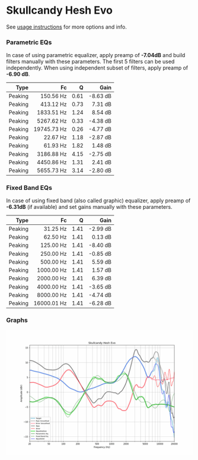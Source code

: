 # Skullcandy Hesh Evo
See [usage instructions](https://github.com/jaakkopasanen/AutoEq#usage) for more options and info.

### Parametric EQs
In case of using parametric equalizer, apply preamp of **-7.04dB** and build filters manually
with these parameters. The first 5 filters can be used independently.
When using independent subset of filters, apply preamp of **-6.90 dB**.

| Type    | Fc          |    Q | Gain     |
|--------:|------------:|-----:|---------:|
| Peaking | 150.56 Hz   | 0.61 | -8.63 dB |
| Peaking | 413.12 Hz   | 0.73 | 7.31 dB  |
| Peaking | 1833.51 Hz  | 1.24 | 8.54 dB  |
| Peaking | 5267.62 Hz  | 0.33 | -4.38 dB |
| Peaking | 19745.73 Hz | 0.26 | -4.77 dB |
| Peaking | 22.67 Hz    | 1.18 | -2.87 dB |
| Peaking | 61.93 Hz    | 1.82 | 1.48 dB  |
| Peaking | 3186.88 Hz  | 4.15 | -2.75 dB |
| Peaking | 4450.86 Hz  | 1.31 | 2.41 dB  |
| Peaking | 5655.73 Hz  | 3.14 | -2.80 dB |

### Fixed Band EQs
In case of using fixed band (also called graphic) equalizer, apply preamp of **-6.31dB**
(if available) and set gains manually with these parameters.

| Type    | Fc          |    Q | Gain     |
|--------:|------------:|-----:|---------:|
| Peaking | 31.25 Hz    | 1.41 | -2.99 dB |
| Peaking | 62.50 Hz    | 1.41 | 0.13 dB  |
| Peaking | 125.00 Hz   | 1.41 | -8.40 dB |
| Peaking | 250.00 Hz   | 1.41 | -0.85 dB |
| Peaking | 500.00 Hz   | 1.41 | 5.59 dB  |
| Peaking | 1000.00 Hz  | 1.41 | 1.57 dB  |
| Peaking | 2000.00 Hz  | 1.41 | 6.39 dB  |
| Peaking | 4000.00 Hz  | 1.41 | -3.65 dB |
| Peaking | 8000.00 Hz  | 1.41 | -4.74 dB |
| Peaking | 16000.01 Hz | 1.41 | -6.28 dB |

### Graphs
![](./Skullcandy%20Hesh%20Evo.png)